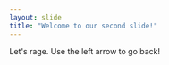 ```yaml
---
layout: slide
title: "Welcome to our second slide!"
---
```

Let's rage.
Use the left arrow to go back!
